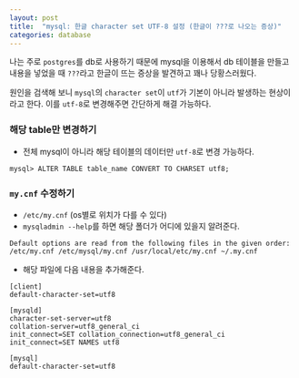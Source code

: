 ```yaml
---
layout: post
title:  "mysql: 한글 character set UTF-8 설정 (한글이 ???로 나오는 증상)"
categories: database
---
```



나는 주로 `postgres`를 db로 사용하기 때문에 mysql을 이용해서 db 테이블을 만들고 내용을 넣었을 때 `???`라고 한글이 뜨는 증상을 발견하고 꽤나 당황스러웠다. 

원인을 검색해 보니 `mysql`의 `character set`이 `utf`가 기본이 아니라 발생하는 현상이라고 한다. 이를 `utf-8`로 변경해주면 간단하게 해결 가능하다.


### 해당 table만 변경하기

- 전체 mysql이 아니라 해당 테이블의 데이터만 `utf-8`로 변경 가능하다.

```
mysql> ALTER TABLE table_name CONVERT TO CHARSET utf8;
```


### `my.cnf` 수정하기

- `/etc/my.cnf` (os별로 위치가 다를 수 있다)
- `mysqladmin --help`를 하면 해당 폴더가 어디에 있을지 알려준다.

```
Default options are read from the following files in the given order:
/etc/my.cnf /etc/mysql/my.cnf /usr/local/etc/my.cnf ~/.my.cnf
```

- 해당 파일에 다음 내용을 추가해준다.

```
[client]
default-character-set=utf8

[mysqld]
character-set-server=utf8
collation-server=utf8_general_ci
init_connect=SET collation_connection=utf8_general_ci
init_connect=SET NAMES utf8

[mysql]
default-character-set=utf8
```
